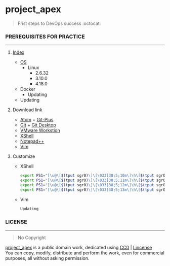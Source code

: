 # project_apex   
> Frist steps to DevOps success :octocat:

### PREREQUISITES FOR PRACTICE
---
  1. [Index](https://github.com/parkdongsam/project_apex/Index)  
      - [OS](https://github.com/parkdongsam/project_apex/Index/OS)  
        - Linux
          - 2.6.32  
          - 3.10.0  
          - 4.18.0       
      - Docker  
          - Updating  
      - Updating  

  2. Download link
      - [Atom](https://atom.io/) + [Git-Plus](https://github.com/akonwi/git-plus)  
      - [Git](https://git-scm.com/download/win) + [Git Desktop](https://desktop.github.com/)  
      - [VMware Workstion](https://www.vmware.com/kr/products/workstation-pro.html)
      - [XShell](https://www.netsarang.com/ko/xshell/)  
      - [Notepad++](https://notepad-plus-plus.org/downloads/)  
      - [Vim](https://www.vim.org/download.php)  

  3. Customize
      - XShell
          ```bash
          export PS1="[\u@\[$(tput sgr0)\]\[\033[38;5;10m\]\h\[$(tput sgr0)\] \w]\\$\[$(tput sgr0)\]" // Red
          export PS1="[\u@\[$(tput sgr0)\]\[\033[38;5;11m\]\h\[$(tput sgr0)\] \w]\\$\[$(tput sgr0)\]" // Green
          export PS1="[\u@\[$(tput sgr0)\]\[\033[38;5;12m\]\h\[$(tput sgr0)\] \w]\\$\[$(tput sgr0)\]" // Yellow
          export PS1="[\u@\[$(tput sgr0)\]\[\033[38;5;13m\]\h\[$(tput sgr0)\] \w]\\$\[$(tput sgr0)\]" // Blue
          ```
      - Vim
          ```bash
          Updating
          ```  

### LICENSE  
---
> No Copyright     

[project_apex](https://github.com/parkdongsam/project_apex) is a public domain work, dedicated using [CC0](https://creativecommons.org/publicdomain/zero/1.0/) | [Lincense](https://github.com/parkdongsam/project_apex/Lincense.txt)   
You can copy, modify, distribute and perform the work, even for commercial purposes, all without asking permission.
